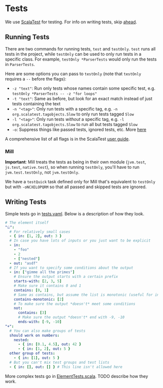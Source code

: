# Tests

We use [ScalaTest](https://www.scalatest.org/) for testing.
For info on writing tests, skip [ahead](#writing-tests).

## Running Tests

There are two commands for running tests, `test` and `testOnly`. `test` runs all
tests in the project, while `testOnly` can be used to only run tests in a specific class.
For example, `testOnly *ParserTests` would only run the tests in `ParserTests`.

Here are some options you can pass to `testOnly`
(note that `testOnly` requires a `--` before the flags):

- `-z "text"`: Run only tests whose names contain some specific test,
  e.g. `testOnly *ParserTests -- -z "for loops"`
- `-t "text"`: Same as before, but look for an exact match instead of
  just tests containing the text
- `-n "<tag>"`: Only run tests with a specific tag, e.g. `-n org.scalatest.tagobjects.Slow`
  to only run tests tagged `Slow`
- `-l "<tag>"`: Only run tests *without* a specific tag, e.g. `-l org.scalatest.tagobjects.Slow`
  to run all but tests tagged `Slow`
- `-o`: Suppress things like passed tests, ignored tests, etc.
  More [here](https://www.scalatest.org/user_guide/using_the_runner#configuringReporters)

A comprehensive list of all flags is in the ScalaTest
[user guide](https://www.scalatest.org/user_guide/using_the_runner).

### Mill

**Important**: Mill treats the tests as being in their own module (`jvm.test`, `js.test`, `native.test`),
so when running `testOnly`, you'll have to run `jvm.test.testOnly`, not `jvm.testOnly`.

We have a `testQuick` task defined only for Mill that's equivalent to `testOnly` but with
`-oNCXELOPQRM` so that all passed and skipped tests are ignored.

## Writing Tests

Simple tests go in [tests.yaml](/shared/src/test/resources/tests.yaml). Below is
a description of how they look.

```yaml
# The element itself
"ඞ":
  # For relatively small cases
  - { in: [1, 2], out: 3 }
  # In case you have lots of inputs or you just want to be explicit
  - in:
    - "foo"
    - 2
    - ["nested"]
  - out: "asdf"
  # If you want to specify some conditions about the output
  - in: ["gimme all the primes"]
    # Ensure the output starts with a certain prefix
    starts-with: [2, 3, 5]
    # Make sure it contains 0 and 1
    contains: [0, 1]
    # Same as contains, but assume the list is monotonic (useful for infinite lists)
    contains-monotonic: [2]
    # To make sure the output *doesn't* meet some conditions
    not:
      contains: [3]
      # Make sure the output *doesn't* end with -9, -10
      ends-with: [-9, -10]
"+":
  # You can also make groups of tests
  should work on numbers:
    nested:
      - { in: [0.1, 4.5], out: 42 }
      - { in: [1, 2], out: 5 }
  other group of tests:
    - { in: [1], out: 5 }
  # But you can't mix test groups and test lists
  - { in: [], out: [] } # This line isn't allowed here
```

More complex tests go in [ElementTests.scala](/shared/src/test/scala/ElementTests.scala).
TODO describe how they work.
